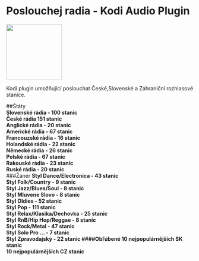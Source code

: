 # Poslouchej radia - Kodi Audio Plugin
<img src="https://i46.servimg.com/u/f46/19/40/01/67/icon11.png" style="border-width: 0" width="150" height="150" border="0">
<p>Kodi plugin umožňující poslouchat České,Slovenské a Zahraniční rozhlasové stanice.<br>

##Štáty  
<b>Slovenské rádia - 100 stanic</b><br>
<b>České rádia 151 stanic</b><br>
<b>Anglické rádia - 20 stanic</b><br>
<b>Americké rádia - 67 stanic</b><br>
<b>Francouzské rádia - 16 stanic</b><br>
<b>Holandské rádia - 22 stanic</b><br>
<b>Německé rádia - 26 stanic</b><br>
<b>Polské rádia - 67 stanic</b><br>
<b>Rakouské rádia - 23 stanic</b><br>
<b>Ruské rádia - 20 stanic</b><br>
###Žáner
<b>Styl Dance/Electronica - 43 stanic</b><br>
<b>Styl Folk/Country - 9 stanic</b><br>
<b>Styl Jazz/Blues/Soul - 8 stanic</b><br>
<b>Styl Mluvene Slovo - 8 stanic</b><br>
<b>Styl Oldies - 52 stanic</b><br>
<b>Styl Pop - 111 stanic</b><br>
<b>Styl Relax/Klasika/Dechovka - 25 stanic</b><br>
<b>Styl RnB/Hip Hop/Reggae  - 8 stanic</b><br>
<b>Styl Rock/Metal - 47 stanic</b><br>
<b>Styl Solo Pro ... - 7 stanic</b><br>
<b>Styl Zpravodajský - 22 stanic</article></div>
####Obľúbené
<b>10 nejpopulárnějších SK stanic</b><br>
<b>10 nejpopulárnějších CZ stanic</b><br>
